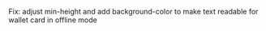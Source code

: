 Fix: adjust min-height and add background-color to make text readable for wallet card in offline mode
